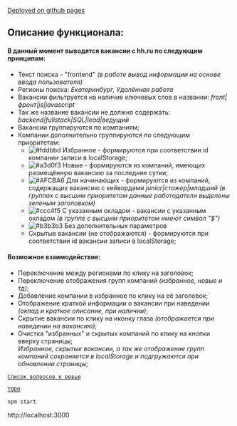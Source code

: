 [Deployed on github pages](https://md-front.github.io/_test_react/)

## Описание функционала:

#### В данный момент выводятся вакансии с hh.ru по следующим принципам:
* Текст поиска - "frontend" _(в работе вывод информации на основе ввода пользователя)_
* Регионы поиска: _Екатеринбург, Удалённая работа_
* Вакансии фильтруется на наличие ключевых слов в названии: _front|фронт|js|javascript_
* Так же название вакансии не должно содержать: _backend|fullstack|SQL|lead|ведущий_
* Вакансии группируются по компаниям;
* Компании дополнительно группируются по следующим приоритетам:
  * ![#fddbbd](https://via.placeholder.com/15/fddbbd/000000?text=+) Избранное - формируются при соответствии id компании записи в localStorage;
  * ![#a3d0f3](https://via.placeholder.com/15/a3d0f3/000000?text=+) Новые - формируются из компаний, имеющих размещённую вакансию за последние сутки;
  * ![#AFCBA6](https://via.placeholder.com/15/AFCBA6/000000?text=+) Для начинающих - формируются из компаний, содержащих вакансию с кейвордами _junior|стажер|младший_ _(в группах с высшим приоритетом данные работодатели выделены зеленым заголовком)_
  * ![#ccc4f5](https://via.placeholder.com/15/ccc4f5/000000?text=+) С указанным окладом - вакансии с указанным окладом _(в группе с высшим приоритетом имеют символ "$")_
  * ![#b3b3b3](https://via.placeholder.com/15/b3b3b3/000000?text=+) Без дополнительных параметров
  * Скрытые вакансии (не отображаются) - формируются при соответствии id вакансии записи в localStorage;
  
#### Возможное взаимодействие:
* Переключение между регионами по клику на заголовок;
* Переключение отображения групп компаний _(избранное, новые и тд)_;
* Добавление компании в избранное по клику на её заголовок;
* Отображение краткой информации о вакансии при наведении _(оклад и краткое описание, при наличии)_;
* Скрытие вакансии по клику на иконку глаза _(отображается при наведении на вакансию)_;
* Очистка "избранных" и скрытых компаний по клику на кнопки вверху страницы;  
_Избранное, скрытые вакансии, а так же отображение групп компаний сохраняется в localStorage и подгружаются при обновлении страницы;_

[`Список вопросов к ревью`](review.md)

[`TODO`](todo.md "Список задач")

`npm start`

http://localhost:3000